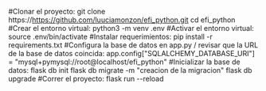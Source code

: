 
#Clonar el proyecto:
    git clone https://https://github.com/luuciamonzon/efi_python.git
    cd efi_python
#Crear el entorno virtual:
    python3 -m venv .env
#Activar el entorno virtual:
    source .env/bin/activate
#Instalar requerimientos:
    pip install -r requirements.txt
#Configura la base de datos en app.py / revisar que la URL de la base de datos coincida: 
    app.config["SQLALCHEMY_DATABASE_URI"] = "mysql+pymysql://root@localhost/efi_python"
#Inicializar la base de datos: 
    flask db init 
    flask db migrate -m "creacion de la migracion"
    flask db upgrade
#Correr el proyecto:
    flask run --reload
